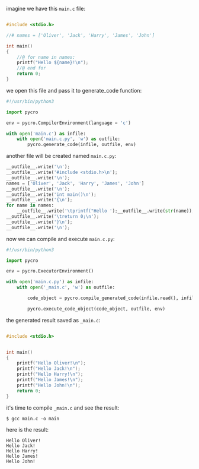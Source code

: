 
imagine we have this `main.c` file:

```c

#include <stdio.h>

//# names = ['Oliver', 'Jack', 'Harry', 'James', 'John']

int main()
{
	//@ for name in names:
	printf("Hello ${name}!\n");
	//@ end for
	return 0;
}

```

we open this file and pass it to generate\_code function:

```python
#!/usr/bin/python3

import pycro

env = pycro.CompilerEnvironment(language = 'c')

with open('main.c') as infile:
    with open('main.c.py', 'w') as outfile:
        pycro.generate_code(infile, outfile, env)

```

another file will be created named `main.c.py`:

```python
__outfile__.write('\n');
__outfile__.write('#include <stdio.h>\n');
__outfile__.write('\n');
names = ['Oliver', 'Jack', 'Harry', 'James', 'John']
__outfile__.write('\n');
__outfile__.write('int main()\n');
__outfile__.write('{\n');
for name in names:
	__outfile__.write('\tprintf("Hello ');__outfile__.write(str(name));__outfile__.write('!\\n");\n');
__outfile__.write('\treturn 0;\n');
__outfile__.write('}\n');
__outfile__.write('\n');
```

now we can compile and execute `main.c.py`:

```python
#!/usr/bin/python3

import pycro

env = pycro.ExecutorEnvironment()

with open('main.c.py') as infile:
    with open('_main.c', 'w') as outfile:

        code_object = pycro.compile_generated_code(infile.read(), infile.name)

        pycro.execute_code_object(code_object, outfile, env)

```

the generated result saved as `_main.c`:

```c

#include <stdio.h>


int main()
{
	printf("Hello Oliver!\n");
	printf("Hello Jack!\n");
	printf("Hello Harry!\n");
	printf("Hello James!\n");
	printf("Hello John!\n");
	return 0;
}

```

it's time to compile `_main.c` and see the result:

```
$ gcc main.c -o main
```

here is the result:

```
Hello Oliver!
Hello Jack!
Hello Harry!
Hello James!
Hello John!
```

